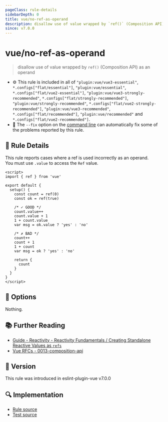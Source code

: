 ```yaml
---
pageClass: rule-details
sidebarDepth: 0
title: vue/no-ref-as-operand
description: disallow use of value wrapped by `ref()` (Composition API) as an operand
since: v7.0.0
---
```


# vue/no-ref-as-operand

> disallow use of value wrapped by `ref()` (Composition API) as an operand

- :gear: This rule is included in all of `"plugin:vue/vue3-essential"`, `*.configs["flat/essential"]`, `"plugin:vue/essential"`, `*.configs["flat/vue2-essential"]`, `"plugin:vue/vue3-strongly-recommended"`, `*.configs["flat/strongly-recommended"]`, `"plugin:vue/strongly-recommended"`, `*.configs["flat/vue2-strongly-recommended"]`, `"plugin:vue/vue3-recommended"`, `*.configs["flat/recommended"]`, `"plugin:vue/recommended"` and `*.configs["flat/vue2-recommended"]`.
- :wrench: The `--fix` option on the [command line](https://eslint.org/docs/user-guide/command-line-interface#fixing-problems) can automatically fix some of the problems reported by this rule.

## :book: Rule Details

This rule reports cases where a ref is used incorrectly as an operand.  
You must use `.value` to access the `Ref` value.

<eslint-code-block fix :rules="{'vue/no-ref-as-operand': ['error']}">

```vue
<script>
import { ref } from 'vue'

export default {
  setup() {
    const count = ref(0)
    const ok = ref(true)

    /* ✓ GOOD */
    count.value++
    count.value + 1
    1 + count.value
    var msg = ok.value ? 'yes' : 'no'

    /* ✗ BAD */
    count++
    count + 1
    1 + count
    var msg = ok ? 'yes' : 'no'

    return {
      count
    }
  }
}
</script>
```

</eslint-code-block>

## :wrench: Options

Nothing.

## :books: Further Reading

- [Guide - Reactivity - Reactivity Fundamentals / Creating Standalone Reactive Values as `refs`](https://v3.vuejs.org/guide/reactivity-fundamentals.html#creating-standalone-reactive-values-as-refs)
- [Vue RFCs - 0013-composition-api](https://github.com/vuejs/rfcs/blob/master/active-rfcs/0013-composition-api.md)

## :rocket: Version

This rule was introduced in eslint-plugin-vue v7.0.0

## :mag: Implementation

- [Rule source](https://github.com/vuejs/eslint-plugin-vue/blob/master/lib/rules/no-ref-as-operand.js)
- [Test source](https://github.com/vuejs/eslint-plugin-vue/blob/master/tests/lib/rules/no-ref-as-operand.js)
